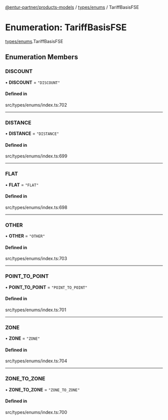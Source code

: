 [@entur-partner/products-models](../README.md) / [types/enums](../modules/types_enums.md) / TariffBasisFSE

# Enumeration: TariffBasisFSE

[types/enums](../modules/types_enums.md).TariffBasisFSE

## Enumeration Members

### DISCOUNT

• **DISCOUNT** = ``"DISCOUNT"``

#### Defined in

src/types/enums/index.ts:702

___

### DISTANCE

• **DISTANCE** = ``"DISTANCE"``

#### Defined in

src/types/enums/index.ts:699

___

### FLAT

• **FLAT** = ``"FLAT"``

#### Defined in

src/types/enums/index.ts:698

___

### OTHER

• **OTHER** = ``"OTHER"``

#### Defined in

src/types/enums/index.ts:703

___

### POINT\_TO\_POINT

• **POINT\_TO\_POINT** = ``"POINT_TO_POINT"``

#### Defined in

src/types/enums/index.ts:701

___

### ZONE

• **ZONE** = ``"ZONE"``

#### Defined in

src/types/enums/index.ts:704

___

### ZONE\_TO\_ZONE

• **ZONE\_TO\_ZONE** = ``"ZONE_TO_ZONE"``

#### Defined in

src/types/enums/index.ts:700
